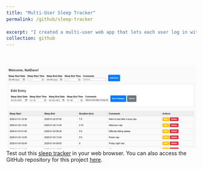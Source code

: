 ```yaml
---
title: "Multi-User Sleep Tracker"
permalink: /github/sleep-tracker

excerpt: "I created a multi-user web app that lets each user log in with a unique username and record their sleep sessions. All entries—start and end times, duration, and comments—are automatically saved in the browser’s Local Storage under that username. The app also generates a daily total sleep chart using Chart.js, providing an at-a-glance visualization of sleep patterns. Users can edit or delete existing records and export or import their data as JSON files, making it easy to back up or transfer. This simple, self-contained tool helps maintain ongoing sleep logs without needing a server or database."
collection: github
---
```

<br/><br/><img src='/images/sleep.png'>
Test out this [sleep tracker](https://natdave.github.io/sleep-tracker) in your web browser. You can also access the GitHub repository for this project [here](https://github.com/NatDave/blue-bikes/).
